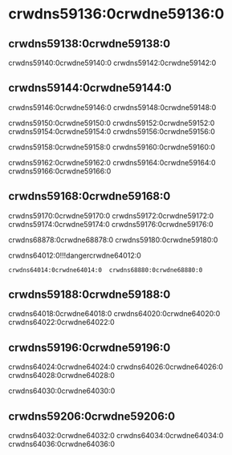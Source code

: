 # crwdns59136:0crwdne59136:0

## crwdns59138:0crwdne59138:0

crwdns59140:0crwdne59140:0 crwdns59142:0crwdne59142:0

## crwdns59144:0crwdne59144:0

crwdns59146:0crwdne59146:0 crwdns59148:0crwdne59148:0

crwdns59150:0crwdne59150:0 crwdns59152:0crwdne59152:0 crwdns59154:0crwdne59154:0 crwdns59156:0crwdne59156:0

crwdns59158:0crwdne59158:0 crwdns59160:0crwdne59160:0

crwdns59162:0crwdne59162:0 crwdns59164:0crwdne59164:0 crwdns59166:0crwdne59166:0

## crwdns59168:0crwdne59168:0

crwdns59170:0crwdne59170:0 crwdns59172:0crwdne59172:0 crwdns59174:0crwdne59174:0 crwdns59176:0crwdne59176:0

crwdns68878:0crwdne68878:0 crwdns59180:0crwdne59180:0

crwdns64012:0!!!dangercrwdne64012:0

    crwdns64014:0crwdne64014:0  crwdns68880:0crwdne68880:0

## crwdns59188:0crwdne59188:0

crwdns64018:0crwdne64018:0 crwdns64020:0crwdne64020:0 crwdns64022:0crwdne64022:0

## crwdns59196:0crwdne59196:0

crwdns64024:0crwdne64024:0 crwdns64026:0crwdne64026:0 crwdns64028:0crwdne64028:0

crwdns64030:0crwdne64030:0

## crwdns59206:0crwdne59206:0

crwdns64032:0crwdne64032:0 crwdns64034:0crwdne64034:0  crwdns64036:0crwdne64036:0
